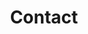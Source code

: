 ---
title: Contact
logo: /img/logo.svg
contact_entries:
  - heading: 1990年
    sub_contact_entries:
      - heading: 創業
        text: どこかに創業。
      - heading: 創業
        text: どこかに創業。
    text: これは一つ目
  - heading: 1991年
  - heading: 1992年
---